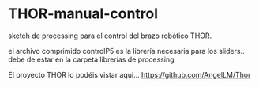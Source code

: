 # THOR-manual-control
sketch de processing para el control del brazo robótico THOR.

el archivo comprimido controlP5 es la librería necesaria para los sliders.. debe de estar en la carpeta librerías de processing

El proyecto THOR lo podéis vistar aqui... https://github.com/AngelLM/Thor
